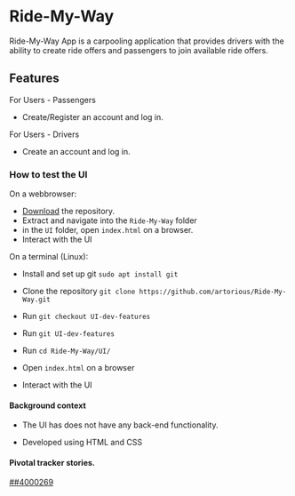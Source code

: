 # Ride-My-Way
Ride-My-Way App is a carpooling application that provides drivers with the ability to create ride offers and passengers to join available ride offers.

## Features

For Users - Passengers

* Create/Register an account and log in.

For Users - Drivers

* Create an account and log in.

### How to test the UI

On a webbrowser:

* [Download](https://github.com/artorious/Ride-My-Way/archive/UI-dev-features.zip) the repository.
* Extract and navigate into the `Ride-My-Way` folder
* in the `UI` folder, open `index.html` on a browser.
* Interact with the UI

On a  terminal (Linux):

* Install and set up git `sudo apt install git` 

* Clone the repository `git clone https://github.com/artorious/Ride-My-Way.git`

* Run `git checkout UI-dev-features`
* Run `git UI-dev-features`

* Run `cd Ride-My-Way/UI/`

* Open `index.html` on a browser
* Interact with the UI

#### Background context

* The UI has does not have any back-end functionality.

* Developed using HTML and CSS

#### Pivotal tracker stories.
[##4000269](https://www.pivotaltracker.com/epic/show/4000269)
